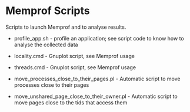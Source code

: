 Memprof Scripts
===============

Scripts to launch Memprof and to analyse results.

* profile_app.sh <application> - profile an application; see script code to know how to analyse the collected data

* locality.cmd - Gnuplot script, see Memprof usage
* threads.cmd - Gnuplot script, see Memprof usage

* move_processes_close_to_their_pages.pl - Automatic script to move processes close to their pages
* move_unshared_page_close_to_their_owner.pl - Automatic script to move pages close to the tids that access them


